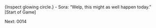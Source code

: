 {Inspect glowing circle.} - Sora: “Welp, this might as well happen today.” [Start of Game]

Next: 0014